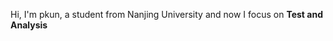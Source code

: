 Hi, I'm pkun, a student from Nanjing University and now I focus on **Test and Analysis**

<!--START_SECTION:waka-->
<!--END_SECTION:waka-->
